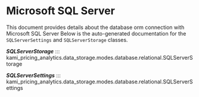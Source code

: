 # Microsoft SQL Server

This document provides details about the database orm connection with Microsoft SQL Server Below is the auto-generated documentation for the `SQLServerSettings`
and `SQLServerStorage` classes.

__*SQLServerStorage*__
::: kami_pricing_analytics.data_storage.modes.database.relational.SQLServerStorage

__*SQLServerSettings*__
::: kami_pricing_analytics.data_storage.modes.database.relational.SQLServerSettings
